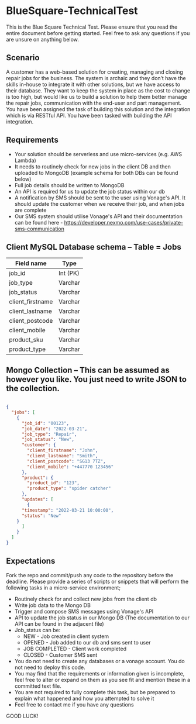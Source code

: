 # BlueSquare-TechnicalTest
This is the Blue Square Technical Test. Please ensure that you read the entire document before getting started. Feel free to ask any questions if you are unsure on anything below.
## Scenario
A customer has a web-based solution for creating, managing and closing repair jobs for the business. The system is archaic and they don’t have the skills in-house to integrate it with other solutions, but we have access to their database.
They want to keep the system in place as the cost to change is too high, but would like us to build a solution to help them better manage the repair jobs, communication with the end-user and part management.
You have been assigned the task of building this solution and the integration which is via RESTful API. You have been tasked with building the API integration.

## Requirements
- Your solution should be serverless and use micro-services (e.g. AWS Lambda)
- It needs to routinely check for new jobs in the client DB and then uploaded to MongoDB (example schema for both DBs can be found below) 
- Full job details should be written to MongoDB
- An API is required for us to update the job status within our db
- A notification by SMS should be sent to the user using Vonage's API. It should update the customer when we receive their job, and when jobs are complete
- Our SMS system should utilise Vonage's API and their documentation can be found here - https://developer.nexmo.com/use-cases/private-sms-communication

## Client MySQL Database schema – Table = Jobs

Field name       | Type
---------------- | ----------------
job_id           | Int (PK)
job_type         | Varchar
job_status       | Varchar
client_firstname | Varchar
client_lastname  | Varchar
client_postcode  | Varchar
client_mobile    | Varchar
product_sku      | Varchar
product_type     | Varchar

## Mongo Collection – This can be assumed as however you like. You just need to write JSON to the collection.

```json

{
  "jobs": [
    {
      "job_id": "00123",
      "job_date": "2022-03-21",
      "job_type": "Repair",
      "job_status": "New",
      "customer": {
        "client_firstname": "John",
        "client_lastname": "Smith",
        "client_postcode": "SG13 7TZ",
        "client_mobile": "+447770 123456"
      },
      "product": {
        "product_id": "123",
        "product_type": "spider catcher"
      },
      "updates": [
      	{
	  "timestamp": "2022-03-21 10:00:00",
	  "status": "New"
	}
      ]
    }
  ]
}

```

## Expectations
Fork the repo and commit/push any code to the repository before the deadline. 
Please provide a series of scripts or snippets that will perform the following tasks in a micro-service environment;

- Routinely check for and collect new jobs from the client db
- Write job data to the Mongo DB
- Trigger and compose SMS messages using Vonage's API 
- API to update the job status in our Mongo DB (The documentation to our API can be found in the adjacent file) 
- Job_status can be:
  * NEW - Job created in client system
  * OPENED - Job added to our db and sms sent to user
  * JOB COMPLETED - Client work completed
  * CLOSED - Customer SMS sent
- You do not need to create any databases or a vonage account. You do not need to deploy this code.
- You may find that the requirements or information given is incomplete, feel free to alter or expand on them as you see fit and mention these in a committed text file.
- You are not required to fully complete this task, but be prepared to explain what happened and how you attempted to solve it
- Feel free to contact me if you have any questions

GOOD LUCK!

